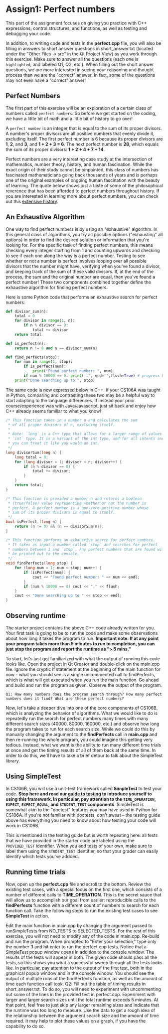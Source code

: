 # Assign1: Perfect numbers

This part of the assignment focuses on giving you practice with C++ expressions, control structures, and functions, as well as testing and debugging your code.

In addition, to writing code and tests in the **perfect.cpp** file, you will also be filling in answers to short answer questions in short_answer.txt (located under the "Other Files -> src" in the Qt Project View) as you work through this exercise. Make sure to answer all the questions (each one is `highlighted`, and labeled Q1, Q2, etc.). When filling out the short answer questions, we are more interested in seeing your reasoning and thought process than we are the "correct" answer. In fact, some of the questions may not even have a "correct" answer!

## Perfect Numbers

The first part of this exercise will be an exploration of a certain class of numbers called `perfect numbers`. So before we get started on the coding, we have a little bit of math and a little bit of history to go over!

A `perfect number` is an integer that is equal to the sum of its proper divisors. A number's proper divisors are all positive numbers that evenly divide it, excluding itself. The first perfect number is 6 because its proper divisors are **1**, **2**, and **3**, and **1 + 2 + 3 = 6**. The next perfect number is **28**, which equals the sum of its proper divisors: **1 + 2 + 4 + 7 + 14**.

Perfect numbers are a very interesting case study at the intersection of mathematics, number theory, history, and human fascination. While the exact origin of their study cannot be pinpointed, this class of numbers has fascinated mathematicians going back thousands of years and is perhaps one of the original examples of ongoing human fascination with the beauty of learning. The quote below shows just a taste of some of the philosophical reverence that has been afforded to perfect numbers throughout history. If you are interested in learning more about perfect numbers, you can check out this [extensive history](https://mathshistory.st-andrews.ac.uk/HistTopics/Perfect_numbers/).

## An Exhaustive Algorithm

One way to find perfect numbers is by using an "exhaustive" algorithm. In this general class of algorithms, you try all possible options ("exhausting" all options) in order to find the desired solution or information that you're looking for. For the specific task of finding perfect numbers, this means checking every integer starting from 1 and counting upwards and checking to see if each one along the way is a perfect number. Testing to see whether or not a number is perfect involves looping over all possible divisors that the number might have, verifying when you've found a divisor, and keeping track of the sum of these valid divisors. If, at the end of the process, the sum and the original number are equal, then you've found a perfect number! These two components combined together define the exhaustive algorithm for finding perfect numbers.

Here is some Python code that performs an exhaustive search for perfect numbers:
```python
def divisor_sum(n):
    total = 0
    for divisor in range(1, n):
        if n % divisor == 0:
            total += divisor
    return total

def is_perfect(n):
    return n != 0 and n == divisor_sum(n)

def find_perfects(stop):
    for num in range(1, stop):
        if is_perfect(num):
            print("Found perfect number: ", num)
        if num % 10000 == 0: print('.', end='',flush=True) # progress bar
    print("Done searching up to ", stop)

```

The same code is now expressed below in C++. If your CS106A was taught in Python, comparing and contrasting these two may be a helpful way to start adapting to the language differences. If instead your prior course/experience was with Java/Javascript, just sit back and enjoy how C++ already seems familiar to what you know!

```cpp
/* This function takes in a number n and calculates the sum
 * of all proper divisors of n, excluding itself.
 *
 * Note: `long` is a C++ type that allows for a larger range of values than the
 * `int` type. It is a variant of the int type, and for all intents and purposes, 
 * you can treat it like you would an int.
 */
long divisorSum(long n) {
    long total = 0;
    for (long divisor = 1; divisor < n; divisor++) {
        if (n % divisor == 0) {
            total += divisor;
        }
    }
    return total;
}

/* This function is provided a number n and returns a boolean
 * (true/false) value representing whether or not the number is
 * perfect. A perfect number is a non-zero positive number whose
 * sum of its proper divisors is equal to itself.
 */
bool isPerfect (long n) {
    return (n != 0) && (n == divisorSum(n));
}

/* This function performs an exhaustive search for perfect numbers.
 * It takes as input a number called `stop` and searches for perfect
 * numbers between 1 and `stop`. Any perfect numbers that are found will
 * be printed out to the console.
 */
void findPerfects(long stop) {
    for (long num = 1; num < stop; num++) {
        if (isPerfect(num)) {
            cout << "Found perfect number: " << num << endl;
        }
        if (num % 10000 == 0) cout << "." << flush;
    }
    cout << "Done searching up to " << stop << endl;
}
```

## Observing runtime
The starter project contains the above C++ code already written for you. Your first task is going to be to run the code and make some observations about how long it takes the program to run. **Important note: If at any point your program takes more than 5 minutes to run to completion, you can just stop the program and report the runtime as "> 5 mins."**

To start, let's just get familiarized with what the output of running this code looks like. Open the project in Qt Creator and double-click on the main.cpp file. Ignore the cryptic if statement at the beginning of the main function for now - what you should see is a single uncommented call to findPerfects, which is what will get executed when you run the main function. Go ahead and build and run the program as given. Observe the output of the program.

`Q1: How many numbers does the program search through? How many perfect numbers does it find? What are these perfect numbers?`

Now, let's take a deeper dive into one of the core components of CS106B, which is analyzing the behavior of algorithms. What we would like to do is repeatedly run the search for perfect numbers many times with many different search sizes (40000, 80000, 160000, etc.) and observe how long the program takes to run for each search size. While we could do this by manually changing the argument to the **findPerfects** call in **main.cpp** and then re-running the whole program, you could imagine this getting very tedious. Instead, what we want is the ability to run many different time trials at once and get the timing results of all of them back at the same time. In order to do this, we'll have to take a brief detour to talk about the SimpleTest library.

## Using SimpleTest
In CS106B, you will use a unit-test framework called **SimpleTest** to test your code. **Stop here and read our [guide to testing](./testing_and_the_simpletest_framework.md) to introduce yourself to using this framework. In particular, pay attention to the `TIME_OPERATION`, `EXPECT`, `EXPECT_EQUAL`, and `STUDENT_TEST` components**. SimpleTest is somewhat akin to the "doctest" features you may have used in Python for CS106A. If you're not familiar with doctests, don't sweat – the testing guide above has everything you need to know about how testing your code will work in CS106B.

This is mentioned in the testing guide but is worth repeating here: all tests that we have provided in the starter code are labeled using the `PROVIDED_TEST` identifier. When you add tests of your own, make sure to label them using the `STUDENT_TEST` identifier, so that your grader can easily identify which tests you've addded.

## Running time trials
Now, open up the **perfect.cpp** file and scroll to the bottom. Review the existing test cases, with a special focus on the first one, which consists of a number of different calls to **TIME_OPERATION**. This is the secret sauce that will allow us to accomplish our goal from earlier: reproducible calls to the **findPerfects** function with a different count of numbers to search for each function call. Take the following steps to run the existing test cases to see **SimpleTest** in action.

Edit the main function in main.cpp by changing the argument passed to runSimpleTests from NO_TESTS to SELECTED_TESTS. For the rest of this exercise, you will not need to modify any of the code in main.cpp.
Re-build and run the program. When prompted to "Enter your selection," type only the number 3 and hit enter to run the perfect.cpp tests. Notice that a SimpleTest popup window opens in addition to the console window. The results of the tests will appear in both. The given code should pass all the tests, so this shows you what a successful sweep through all the tests looks like.
In particular, pay attention to the output of the first test, both in the graphical popup window and in the console window. You should see the output of multiple runs of the findPerfects function, as well as the amount of time each function call took.
Q2: Fill out the table of timing results in short_answer.txt. To do so, you will need to experiment with uncommenting out some of the lines in the provided test in perfect.cpp. Experiment with larger and larger search sizes until the total runtime exceeds 5 minutes. At that point, feel free to just skip any larger remaining sizes and indicate that the runtime was too long to measure.
Use the data to get a rough idea of the relationship between the argument search size and the amount of time required. It may help to plot these values on a graph, if you have the capability to do so.